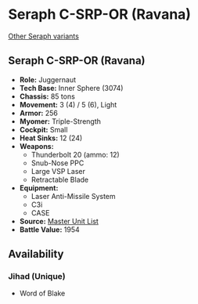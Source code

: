 # Seraph C-SRP-OR (Ravana) 

[Other Seraph variants](../seraph.md) 

## Seraph C-SRP-OR (Ravana) 

- **Role:** Juggernaut 
- **Tech Base:** Inner Sphere (3074) 
- **Chassis:** 85 tons 
- **Movement:** 3 (4) / 5 (6), Light 
- **Armor:** 256 
- **Myomer:** Triple-Strength 
- **Cockpit:** Small 
- **Heat Sinks:** 12 (24) 
- **Weapons:** 
  - Thunderbolt 20 (ammo: 12) 
  - Snub-Nose PPC 
  - Large VSP Laser 
  - Retractable Blade 
- **Equipment:** 
  - Laser Anti-Missile System 
  - C3i 
  - CASE 
- **Source:** [Master Unit List](http://masterunitlist.info/Unit/Details/2875/seraph-c-srp-or-ravana) 
- **Battle Value:** 1954 

## Availability 

### Jihad (Unique) 

- Word of Blake 

